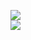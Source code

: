 [![](https://img.shields.io/badge/Made%20With-Github%20Spray-lightgrey.svg?style=for-the-badge&logo=github)](https://github.com/Annihil/github-spray#10213)  
[![](https://i.imgur.com/2DrTn0Z.gif)](https://github.com/Annihil/github-spray)